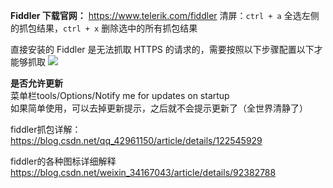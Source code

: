 
**Fiddler 下载官网：** https://www.telerik.com/fiddler
清屏：`ctrl + a` 全选左侧的抓包结果，`ctrl + x` 删除选中的所有抓包结果


直接安装的 Fiddler 是无法抓取 HTTPS 的请求的，需要按照以下步骤配置以下才能够抓取
![](https://img-blog.csdnimg.cn/img_convert/f0f6d9d59564ca4785e1302998a9d06c.gif)


**是否允许更新**  
菜单栏tools/Options/Notify me for updates on startup  
如果简单使用，可以去掉更新提示，之后就不会提示更新了（全世界清静了）


fiddler抓包详解：
https://blog.csdn.net/qq_42961150/article/details/122545929

fiddler的各种图标详细解释
https://blog.csdn.net/weixin_34167043/article/details/92382788